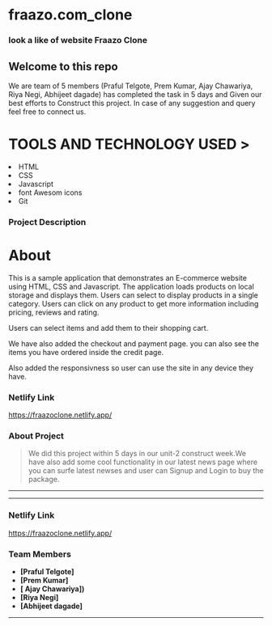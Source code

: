 # fraazo.com_clone
###  look a like of website <span>Fraazo Clone<span>

 <h2>Welcome to this repo</h2>
We are team of 5 members (Praful Telgote, Prem Kumar, Ajay Chawariya, Riya Negi, Abhijeet dagade) has completed the task in 5 days and Given our best efforts to Construct this project.
In case of any suggestion and query feel free to connect us.
 
 
 <h1>TOOLS AND TECHNOLOGY USED ></h1>
  <li>HTML </li>
     <li>CSS</li>
<li>Javascript</li>  
<li>font Awesom icons</li>
<li>Git</li>

### Project Description
 
 <h1>About </h1>
This is a sample application that demonstrates an E-commerce website using HTML, CSS and Javascript. The application loads products on local storage and displays them. Users can select to display products in a single category. Users can click on any product to get more information including pricing, reviews and rating.

Users can select items and add them to their shopping cart.

We have also added the checkout and payment page. you can also see the items you have ordered inside the credit page.

Also added the responsivness so user can use the site in any device they have.



### Netlify Link
 
https://fraazoclone.netlify.app/
 
 


### About Project

> We did this project within 5 days in our unit-2 construct week.We have also add some cool functionality in our latest news page where you can surfe latest newses and user can Signup and Login to buy the package.

---


------

### Netlify Link

https://fraazoclone.netlify.app/
 


### Team Members
- **[Praful Telgote]**
- **[Prem Kumar]**
- **[ Ajay Chawariya])**
- **[Riya Negi]**
- **[Abhijeet dagade]**
---

